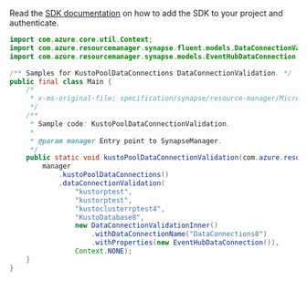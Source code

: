 Read the [SDK documentation](https://github.com/Azure/azure-sdk-for-java/blob/azure-resourcemanager-synapse_1.0.0-beta.3/sdk/synapse/azure-resourcemanager-synapse/README.md) on how to add the SDK to your project and authenticate.

```java
import com.azure.core.util.Context;
import com.azure.resourcemanager.synapse.fluent.models.DataConnectionValidationInner;
import com.azure.resourcemanager.synapse.models.EventHubDataConnection;

/** Samples for KustoPoolDataConnections DataConnectionValidation. */
public final class Main {
    /*
     * x-ms-original-file: specification/synapse/resource-manager/Microsoft.Synapse/preview/2021-06-01-preview/examples/KustoPoolDataConnectionValidation.json
     */
    /**
     * Sample code: KustoPoolDataConnectionValidation.
     *
     * @param manager Entry point to SynapseManager.
     */
    public static void kustoPoolDataConnectionValidation(com.azure.resourcemanager.synapse.SynapseManager manager) {
        manager
            .kustoPoolDataConnections()
            .dataConnectionValidation(
                "kustorptest",
                "kustorptest",
                "kustoclusterrptest4",
                "KustoDatabase8",
                new DataConnectionValidationInner()
                    .withDataConnectionName("DataConnections8")
                    .withProperties(new EventHubDataConnection()),
                Context.NONE);
    }
}
```
